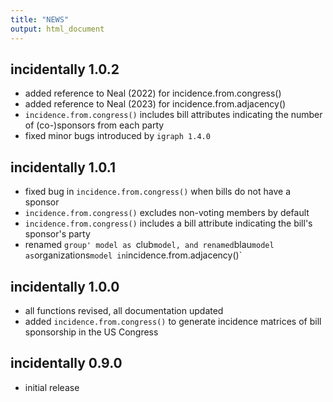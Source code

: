 ```yaml
---
title: "NEWS"
output: html_document
---
```


## incidentally 1.0.2

* added reference to Neal (2022) for incidence.from.congress()
* added reference to Neal (2023) for incidence.from.adjacency()
* `incidence.from.congress()` includes bill attributes indicating the number of (co-)sponsors from each party
* fixed minor bugs introduced by `igraph 1.4.0`

## incidentally 1.0.1

* fixed bug in `incidence.from.congress()` when bills do not have a sponsor
* `incidence.from.congress()` excludes non-voting members by default
* `incidence.from.congress()` includes a bill attribute indicating the bill's sponsor's party
* renamed `group' model as `club` model, and renamed `blau` model as `organizations` model in `incidence.from.adjacency()`

## incidentally 1.0.0

* all functions revised, all documentation updated
* added `incidence.from.congress()` to generate incidence matrices of bill sponsorship in the US Congress

## incidentally 0.9.0

* initial release